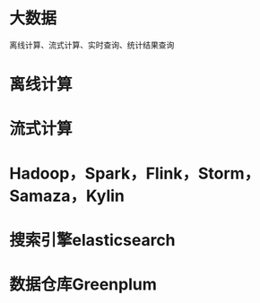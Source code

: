 # 大数据
离线计算、流式计算、实时查询、统计结果查询

# 离线计算

# 流式计算

# Hadoop，Spark，Flink，Storm，Samaza，Kylin

# 搜索引擎elasticsearch

# 数据仓库Greenplum
